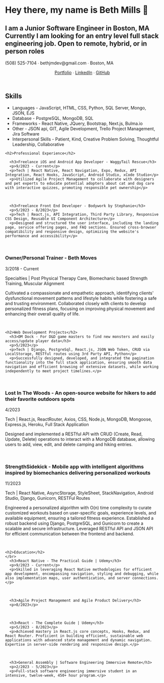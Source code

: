 <h1>Hey there, my name is Beth Mills 👋</h1>
<h2>I am a Junior Software Engineer in Boston, MA </br>
  Currently I am looking for an entry level full stack engineering job. Open to remote, hybrid, or in person roles</h2>
      <p>(508) 525-7104 ∙ bethjmdev@gmail.com ∙ Boston, MA</p>
  
  <header>
    <p>
      <a href="link-to-portfolio">Portfolio</a> ∙
      <a href="link-to-linkedin">LinkedIn</a> ∙
      <a href="link-to-github">GitHub</a>
    </p>
  </header>

  <section>
    <h2>Skills</h2>
    <ul>
      <li>Languages - JavaScript, HTML, CSS, Python, SQL Server, Mongo, JSON, EJS</li>
      <li>Database - PostgreSQL, MongoDB, SQL</li>
      <li>Frameworks - React Native, JQuery, Bootstrap, Next.js, Bulma.io</li>
      <li>Other - JSON api, GIT, Agile Development, Trello Project Management, Jira Software</li>
      <li>Interpersonal Skills - Patient, Kind, Creative Problem Solving, Thoughtful Leadership, Collaborative</li>
    </ul>
  </section>


    <h2>Professional Experience</h2>

      <h3>Freelance iOS and Android App Developer - WaggyTail Rescue</h3>
      <p>9/2023 - Current</p>
      <p>Tech | React Native, React Navigation, Expo, Redux, API Integration, React Hooks, JavaScript, Android Studio, xCode Studio</p>
      <p>Utilized Agile Project Management to collaborate with designers and pet experts to educate potential adopters about cat and dog care with interactive quizzes, promoting responsible pet ownership</p>
</br>

      <h3>Freelance Front End Developer - Bodywork by Stephanie</h3>
      <p>5/2023 - 8/2023</p>
      <p>Tech | React.js, API Integration, Third Party Library, Responsive CSS Design, Reusable UI Component Architecture</p>
      <p>Designed and structured the user interface, including the landing page, service offering pages, and FAQ sections. Ensured cross-browser compatibility and responsive design, optimizing the website's performance and accessibility</p>

</br>
      <h3>Owner/Personal Trainer - Beth Moves</h3>
      <p>3/2018 - Current</p>
      <p>Specialties | Post Physical Therapy Care, Biomechanic based Strength Training, Muscular Alignment</p>
      <p>Cultivated a compassionate and empathetic approach, identifying clients' dysfunctional movement patterns and lifestyle habits while fostering a safe and trusting environment. Collaborated closely with clients to develop personalized fitness plans, focusing on improving physical movement and enhancing their overall quality of life.</p>

</br>

    <h2>Web Development Projects</h2>
      <h3>DM Dock - For D&D game masters to find new monsters and easily access/update player data</h3>
      <p>5/2023</p>
      <p>Tech | Django, PostgreSql, React.js, JSON Web Token, CRUD via LocalStorage, RESTful routes using 3rd Party API, Python</p>
      <p>Successfully designed, developed, and integrated the pagination functionality into the full stack application, ensuring smooth data navigation and efficient browsing of extensive datasets, while working independently to meet project timelines.</p>
</br>
      <h3>Lost In The Woods - An open-source website for hikers to add their favorite outdoors spots</h3>
      <p>4/2023</p>
      <p>Tech | React.js, ReactRouter, Axios, CSS, Node.js, MongoDB, Mongoose, Express.js, Heroku, Full Stack Application</p>
      <p>Designed and implemented a RESTful API with CRUD (Create, Read, Update, Delete) operations to interact with a MongoDB database, allowing users to add, view, edit, and delete camping and hiking entries.</p>


</br>
      <h3>StrengthSidekick - Mobile app with intelligent algorithms inspired by biomechanics delivering personalized workouts</h3>
      <p>11/2023</p>
      <p>Tech | React Native, AsyncStorage, StyleSheet, StackNavigation, Android Studio, Django, Gunicorn, RESTFul Routes</p>
      <p>Engineered a personalized algorithm with O(n) time complexity to curate customized workouts based on user-specific goals, experience levels, and available equipment, ensuring a tailored fitness experience. Established a robust backend using Django, PostgreSQL, and Gunicorn to create a scalable and secure infrastructure. Leveraged RESTful API and JSON API for efficient communication between the frontend and backend.</p>
</br>


    <h2>Education</h2>
    </br>
      <h3>React Native - The Practical Guide | Udemy</h3>
      <p>9/2023 - Current</p>
      <p>Skilled in leveraging React Native methodologies for efficient app development, encompassing navigation, styling and debugging, while also implementation maps, user authentication, and server connections.</p>
</br>

      <h3>Agile Project Management and Agile Product Delivery</h3>
      <p>8/2023</p>
</br>

      <h3>React - The Complete Guide | Udemy</h3>
      <p>5/2023 - 8/2023</p>
      <p>Achieved mastery in React.js core concepts, Hooks, Redux, and React Router. Proficient in building efficient, sustainable web applications with advanced state management and dynamic navigation. Expertise in server-side rendering and responsive design.</p>
</br>

      <h3>General Assembly | Software Engineering Immersive Remote</h3>
      <p>2/2023 - 5/2023</p>
      <p>Full-stack software engineering immersive student in an intensive, twelve-week, 450+ hour program.</p>


